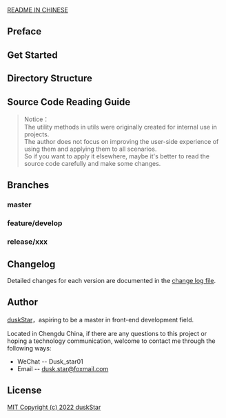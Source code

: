 [README IN CHINESE](README.md)

## Preface
  

## Get Started


## Directory Structure


## Source Code Reading Guide
> Notice：  
> The utility methods in utils were originally created for internal use in projects.  
> The author does not focus on improving the user-side experience of using them and applying them to all scenarios.  
> So if you want to apply it elsewhere, maybe it's better to read the source code carefully and make some changes.


## Branches
### master

### feature/develop

### release/xxx


## Changelog
Detailed changes for each version are documented in the [change log file](CHANGELOG-en.md).


## Author
[duskStar](https://github.com/yufei-state)，aspiring to be a master in front-end development field.
  
Located in Chengdu China, if there are any questions to this project or hoping a technology communication, welcome to contact me through the following ways:  
+ WeChat -- Dusk_star01
+ Email -- dusk.star@foxmail.com


## License
[MIT Copyright (c) 2022 duskStar](https://github.com/yufei-state/frontend-lab/blob/master/LICENSE)